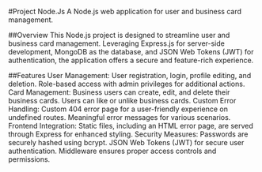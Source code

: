 #Project Node.Js
A Node.js web application for user and business card management.

##Overview
This Node.js project is designed to streamline user and business card management. Leveraging Express.js for server-side development, MongoDB as the database, and JSON Web Tokens (JWT) for authentication, the application offers a secure and feature-rich experience.

##Features
User Management:
User registration, login, profile editing, and deletion.
Role-based access with admin privileges for additional actions.
Card Management:
Business users can create, edit, and delete their business cards.
Users can like or unlike business cards.
Custom Error Handling:
Custom 404 error page for a user-friendly experience on undefined routes.
Meaningful error messages for various scenarios.
Frontend Integration:
Static files, including an HTML error page, are served through Express for enhanced styling.
Security Measures:
Passwords are securely hashed using bcrypt.
JSON Web Tokens (JWT) for secure user authentication.
Middleware ensures proper access controls and permissions.
